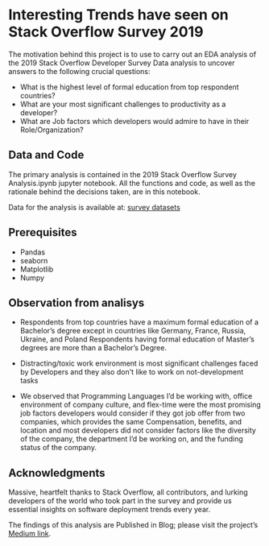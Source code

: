 # Interesting Trends have seen on Stack Overflow Survey 2019

The motivation behind this project is to use to carry out an EDA analysis of the 2019 Stack Overflow Developer Survey Data analysis to uncover answers to the following crucial questions:
* What is the highest level of formal education from top respondent countries?
* What are your most significant challenges to productivity as a developer?
* What are Job factors which developers would admire to have in their Role/Organization?

## Data and Code

The primary analysis is contained in the 2019 Stack Overflow Survey Analysis.ipynb jupyter notebook. All the functions and code, as well as the rationale behind the decisions taken, are in this notebook.

Data for the analysis is available at: [survey datasets](https://insights.stackoverflow.com/survey)

## Prerequisites

* Pandas
* seaborn
* Matplotlib
* Numpy

## Observation from analisys 

* Respondents from top countries have a maximum formal education of a Bachelor’s degree except in countries like Germany, France, Russia, Ukraine, and Poland Respondents having formal education of Master’s degrees are more than a Bachelor’s Degree.

* Distracting/toxic work environment is most significant challenges faced by Developers and they also don't like to work on not-development tasks 

* We observed that Programming Languages I’d be working with, office environment of company culture, and flex-time were the most promising job factors developers would consider if they got job offer from two companies, which provides the same Compensation, benefits, and location and most developers did not consider factors like the diversity of the company, the department I’d be working on, and the funding status of the company.

## Acknowledgments

Massive, heartfelt thanks to Stack Overflow, all contributors, and lurking developers of the world who took part in the survey and provide us essential insights on software deployment trends every year.

The findings of this analysis are Published in Blog; please visit the project’s [Medium link](https://medium.com/@dev.asp.myyoga/interesting-trends-have-seen-on-stack-overflow-survey-2019-828c0b50eb43).

